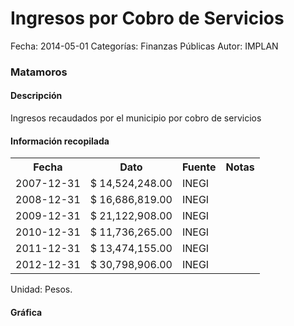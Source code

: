 Ingresos por Cobro de Servicios
=====

Fecha: 2014-05-01
Categorías: Finanzas Públicas
Autor: IMPLAN

### Matamoros

#### Descripción

Ingresos recaudados por el municipio por cobro de servicios

#### Información recopilada

<table class="table table-hover table-bordered">
  <tr><th>Fecha</th><th>Dato</th><th>Fuente</th><th>Notas</th></tr>
  <tr><td>2007-12-31</td><td>$ 14,524,248.00</td><td>INEGI</td><td></td></tr>
  <tr><td>2008-12-31</td><td>$ 16,686,819.00</td><td>INEGI</td><td></td></tr>
  <tr><td>2009-12-31</td><td>$ 21,122,908.00</td><td>INEGI</td><td></td></tr>
  <tr><td>2010-12-31</td><td>$ 11,736,265.00</td><td>INEGI</td><td></td></tr>
  <tr><td>2011-12-31</td><td>$ 13,474,155.00</td><td>INEGI</td><td></td></tr>
  <tr><td>2012-12-31</td><td>$ 30,798,906.00</td><td>INEGI</td><td></td></tr>
</table>

Unidad: Pesos.

#### Gráfica

<div id="Morrisoecscolg" class="grafica"></div>
  <!-- JAVASCRIPT DE LA GRAFICA EN Morrisoecscolg -->
  <script>
  new Morris.Bar({
    element: 'Morrisoecscolg',
    data: [
      { fecha: '2007-12-31', dato: 14524248.00 },
      { fecha: '2008-12-31', dato: 16686819.00 },
      { fecha: '2009-12-31', dato: 21122908.00 },
      { fecha: '2010-12-31', dato: 11736265.00 },
      { fecha: '2011-12-31', dato: 13474155.00 },
      { fecha: '2012-12-31', dato: 30798906.00 }
    ],
    xkey: 'fecha',
    ykeys: ['dato'],
    labels: ['Dato']
  });
  </script>
